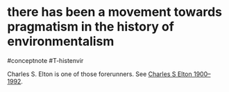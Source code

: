 # there has been a movement towards pragmatism in the history of environmentalism
#conceptnote #T-histenvir


Charles S. Elton is one of those forerunners. See [Charles S Elton 1900–1992](1996-Takacs.md#Charles%20S%20Elton%201900–1992). 

